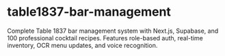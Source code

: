 # table1837-bar-management
Complete Table 1837 bar management system with Next.js, Supabase, and 100 professional cocktail recipes. Features role-based auth, real-time inventory, OCR menu updates, and voice recognition.
